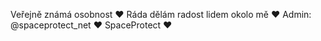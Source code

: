 Veřejně známá osobnost
❤️ Ráda dělám radost lidem okolo mě
❤️ Admin: @spaceprotect_net
❤️ SpaceProtect ❤️
